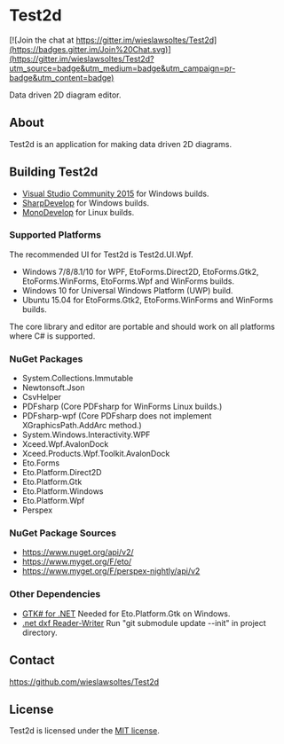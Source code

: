 # Test2d

[![Join the chat at https://gitter.im/wieslawsoltes/Test2d](https://badges.gitter.im/Join%20Chat.svg)](https://gitter.im/wieslawsoltes/Test2d?utm_source=badge&utm_medium=badge&utm_campaign=pr-badge&utm_content=badge)

Data driven 2D diagram editor.

## About

Test2d is an application for making data driven 2D diagrams.

## Building Test2d

* [Visual Studio Community 2015](https://www.visualstudio.com/en-us/products/visual-studio-community-vs.aspx) for Windows builds.
* [SharpDevelop](http://www.icsharpcode.net/OpenSource/SD/Download/#SharpDevelop5x) for Windows builds.
* [MonoDevelop](http://www.monodevelop.com/) for Linux builds.

### Supported Platforms

The recommended UI for Test2d is Test2d.UI.Wpf.

* Windows 7/8/8.1/10 for WPF, EtoForms.Direct2D, EtoForms.Gtk2, EtoForms.WinForms, EtoForms.Wpf and WinForms builds.
* Windows 10 for Universal Windows Platform (UWP) build.
* Ubuntu 15.04 for EtoForms.Gtk2, EtoForms.WinForms and WinForms builds.

The core library and editor are portable and should work on all platforms where C# is supported.

### NuGet Packages

* System.Collections.Immutable
* Newtonsoft.Json
* CsvHelper
* PDFsharp (Core PDFsharp for WinForms Linux builds.)
* PDFsharp-wpf (Core PDFsharp does not implement XGraphicsPath.AddArc method.)
* System.Windows.Interactivity.WPF
* Xceed.Wpf.AvalonDock
* Xceed.Products.Wpf.Toolkit.AvalonDock
* Eto.Forms
* Eto.Platform.Direct2D
* Eto.Platform.Gtk
* Eto.Platform.Windows
* Eto.Platform.Wpf
* Perspex

### NuGet Package Sources

* https://www.nuget.org/api/v2/
* https://www.myget.org/F/eto/
* https://www.myget.org/F/perspex-nightly/api/v2

### Other Dependencies

* [GTK# for .NET](http://www.mono-project.com/download/#download-win) Needed for Eto.Platform.Gtk on Windows.
* [.net dxf Reader-Writer](http://netdxf.codeplex.com/) Run "git submodule update --init" in project directory.

## Contact

https://github.com/wieslawsoltes/Test2d

## License

Test2d is licensed under the [MIT license](LICENSE.TXT).
